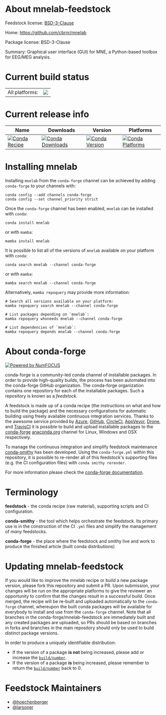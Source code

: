 About mnelab-feedstock
======================

Feedstock license: [BSD-3-Clause](https://github.com/conda-forge/mnelab-feedstock/blob/main/LICENSE.txt)

Home: https://github.com/cbrnr/mnelab

Package license: BSD-3-Clause

Summary: Graphical user interface (GUI) for MNE, a Python-based toolbox for EEG/MEG analysis.

Current build status
====================


<table><tr><td>All platforms:</td>
    <td>
      <a href="https://dev.azure.com/conda-forge/feedstock-builds/_build/latest?definitionId=7020&branchName=main">
        <img src="https://dev.azure.com/conda-forge/feedstock-builds/_apis/build/status/mnelab-feedstock?branchName=main">
      </a>
    </td>
  </tr>
</table>

Current release info
====================

| Name | Downloads | Version | Platforms |
| --- | --- | --- | --- |
| [![Conda Recipe](https://img.shields.io/badge/recipe-mnelab-green.svg)](https://anaconda.org/conda-forge/mnelab) | [![Conda Downloads](https://img.shields.io/conda/dn/conda-forge/mnelab.svg)](https://anaconda.org/conda-forge/mnelab) | [![Conda Version](https://img.shields.io/conda/vn/conda-forge/mnelab.svg)](https://anaconda.org/conda-forge/mnelab) | [![Conda Platforms](https://img.shields.io/conda/pn/conda-forge/mnelab.svg)](https://anaconda.org/conda-forge/mnelab) |

Installing mnelab
=================

Installing `mnelab` from the `conda-forge` channel can be achieved by adding `conda-forge` to your channels with:

```
conda config --add channels conda-forge
conda config --set channel_priority strict
```

Once the `conda-forge` channel has been enabled, `mnelab` can be installed with `conda`:

```
conda install mnelab
```

or with `mamba`:

```
mamba install mnelab
```

It is possible to list all of the versions of `mnelab` available on your platform with `conda`:

```
conda search mnelab --channel conda-forge
```

or with `mamba`:

```
mamba search mnelab --channel conda-forge
```

Alternatively, `mamba repoquery` may provide more information:

```
# Search all versions available on your platform:
mamba repoquery search mnelab --channel conda-forge

# List packages depending on `mnelab`:
mamba repoquery whoneeds mnelab --channel conda-forge

# List dependencies of `mnelab`:
mamba repoquery depends mnelab --channel conda-forge
```


About conda-forge
=================

[![Powered by
NumFOCUS](https://img.shields.io/badge/powered%20by-NumFOCUS-orange.svg?style=flat&colorA=E1523D&colorB=007D8A)](https://numfocus.org)

conda-forge is a community-led conda channel of installable packages.
In order to provide high-quality builds, the process has been automated into the
conda-forge GitHub organization. The conda-forge organization contains one repository
for each of the installable packages. Such a repository is known as a *feedstock*.

A feedstock is made up of a conda recipe (the instructions on what and how to build
the package) and the necessary configurations for automatic building using freely
available continuous integration services. Thanks to the awesome service provided by
[Azure](https://azure.microsoft.com/en-us/services/devops/), [GitHub](https://github.com/),
[CircleCI](https://circleci.com/), [AppVeyor](https://www.appveyor.com/),
[Drone](https://cloud.drone.io/welcome), and [TravisCI](https://travis-ci.com/)
it is possible to build and upload installable packages to the
[conda-forge](https://anaconda.org/conda-forge) [anaconda.org](https://anaconda.org/)
channel for Linux, Windows and OSX respectively.

To manage the continuous integration and simplify feedstock maintenance
[conda-smithy](https://github.com/conda-forge/conda-smithy) has been developed.
Using the ``conda-forge.yml`` within this repository, it is possible to re-render all of
this feedstock's supporting files (e.g. the CI configuration files) with ``conda smithy rerender``.

For more information please check the [conda-forge documentation](https://conda-forge.org/docs/).

Terminology
===========

**feedstock** - the conda recipe (raw material), supporting scripts and CI configuration.

**conda-smithy** - the tool which helps orchestrate the feedstock.
                   Its primary use is in the construction of the CI ``.yml`` files
                   and simplify the management of *many* feedstocks.

**conda-forge** - the place where the feedstock and smithy live and work to
                  produce the finished article (built conda distributions)


Updating mnelab-feedstock
=========================

If you would like to improve the mnelab recipe or build a new
package version, please fork this repository and submit a PR. Upon submission,
your changes will be run on the appropriate platforms to give the reviewer an
opportunity to confirm that the changes result in a successful build. Once
merged, the recipe will be re-built and uploaded automatically to the
`conda-forge` channel, whereupon the built conda packages will be available for
everybody to install and use from the `conda-forge` channel.
Note that all branches in the conda-forge/mnelab-feedstock are
immediately built and any created packages are uploaded, so PRs should be based
on branches in forks and branches in the main repository should only be used to
build distinct package versions.

In order to produce a uniquely identifiable distribution:
 * If the version of a package **is not** being increased, please add or increase
   the [``build/number``](https://docs.conda.io/projects/conda-build/en/latest/resources/define-metadata.html#build-number-and-string).
 * If the version of a package **is** being increased, please remember to return
   the [``build/number``](https://docs.conda.io/projects/conda-build/en/latest/resources/define-metadata.html#build-number-and-string)
   back to 0.

Feedstock Maintainers
=====================

* [@hoechenberger](https://github.com/hoechenberger/)
* [@larsoner](https://github.com/larsoner/)

